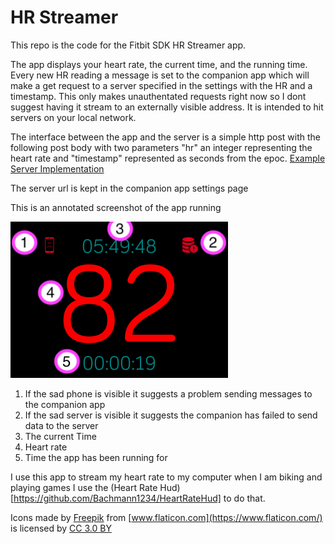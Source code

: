 # HR Streamer

This repo is the code for the Fitbit SDK HR Streamer app.

The app displays your heart rate, the current time, and the running time. Every new HR reading a message is set to the companion app which will make a get request to a server specified in the settings with the HR and a timestamp. This only makes unauthentated requests right now so I dont suggest having it stream to an externally visible address. It is intended to hit servers on your local network.

The interface between the app and the server is a simple http post with the following post body with two parameters "hr" an integer representing the heart rate and "timestamp" represented as seconds from the epoc. [Example Server Implementation](server.py)

The server url is kept in the companion app settings page

This is an annotated screenshot of the app running

![Screenshot of app annotated](hr-streamer-screenshot.png "Annotated Screenshot")

1. If the sad phone is visible it suggests a problem sending messages to the companion app
2. If the sad server is visible it suggests the companion has failed to send data to the server
3. The current Time
4. Heart rate
5. Time the app has been running for

I use this app to stream my heart rate to my computer when I am biking and playing games I use the (Heart Rate Hud)[https://github.com/Bachmann1234/HeartRateHud] to do that.

Icons made by [Freepik](http://www.freepik.com) from [www.flaticon.com](https://www.flaticon.com/) is licensed by [CC 3.0 BY](http://creativecommons.org/licenses/by/3.0/)
